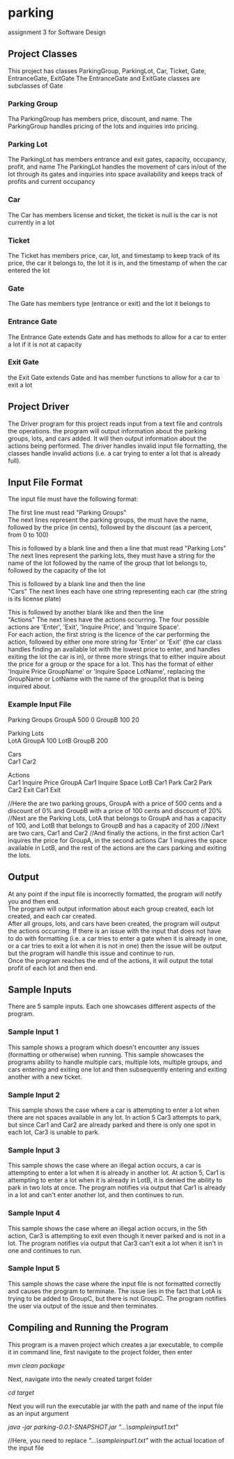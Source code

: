 # parking
assignment 3  for Software Design

## Project Classes
This project has classes ParkingGroup, ParkingLot, Car, Ticket, Gate, EntranceGate, ExitGate
The EntranceGate and ExitGate classes are subclasses of Gate

### Parking Group
Tha ParkingGroup has members price, discount, and name.
The ParkingGroup handles pricing of the lots and inquiries into pricing.

### Parking Lot
The ParkingLot has members entrance and exit gates, capacity, occupancy, profit, and name
The ParkingLot handles the movement of cars in/out of the lot through its gates and inquiries into space availability and keeps track of profits and current occupancy

### Car
The Car has members license and ticket, the ticket is null is the car is not currently in a lot

### Ticket
The Ticket has members price, car, lot, and timestamp to keep track of its price, the car it belongs to, the lot it is in, and the timestamp of when the car entered the lot

### Gate
The Gate has members type (entrance or exit) and the lot it belongs to

### Entrance Gate
The Entrance Gate extends Gate and has methods to allow for a car to enter a lot if it is not at capacity

### Exit Gate
the Exit Gate extends Gate and has member functions to allow for a car to exit a lot

## Project Driver
The Driver program for this project reads input from a text file and controls the operations.
the program will output information about the parking groups, lots, and cars added.
It will then output information about the actions being performed.
The driver handles invalid input file formatting, the classes handle invalid actions (i.e. a car trying to enter a lot that is already full).

## Input File Format
The input file must have the following format:  

The first line must read "Parking Groups"  
The next lines represent the parking groups, the must have the name, followed by the price (in cents), followed by the discount (as a percent, from 0 to 100)

This is followed by a blank line and then a line that must read "Parking Lots"  
The next lines represent the parking lots, they must have a string for the name of the lot followed by the name of the group that lot belongs to, followed by the capacity of the lot 

This is followed by a blank line and then the line  
"Cars" 
The next lines each have one string representing each car (the string is its license plate)

This is followed by another blank like and then the line  
"Actions"
The next lines have the actions occurring. The four possible actions are 'Enter', 'Exit', 'Inquire Price', and 'Inquire Space'.  
For each action, the first string is the licence of the car performing the action, followed by either one more string for 'Enter' or 'Exit'
(the car class handles finding an available lot with the lowest price to enter, and handles exiting the lot the car is in), or three more 
strings that to either inquire about the price for a group or the space for a lot. This has the format of either 
'Inquire Price GroupName' or 'Inquire Space LotName', replacing the GroupName or LotName with the name of the group/lot that is being inquired about.


### Example Input File
Parking Groups
GroupA 500 0
GroupB 100 20

Parking Lots  
LotA GroupA 100
LotB GroupB 200

Cars  
Car1
Car2

Actions  
Car1 Inquire Price GroupA
Car1 Inquire Space LotB
Car1 Park
Car2 Park
Car2 Exit
Car1 Exit

//Here the are two parking groups, GroupA with a price of 500 cents and a discount of 0% and 
GroupB with a price of 100 cents and discount of 20%
//Next are the Parking Lots, LotA that belongs to GroupA and has a capacity of 100, and LotB that 
belongs to GroupB and has a capacity of 200
//Next are two cars, Car1 and Car2
//And finally the actions, in the first action Car1 inquires the price for GroupA, in the second 
actions Car 1 inquires the space available in LotB, and the rest of the actions are the cars parking and exiting the lots.

## Output
At any point if the input file is incorrectly formatted, the program will notify you and then end.  
The program will output information about each group created, each lot created, and each car created.    
After all groups, lots, and cars have been created, the program will output the actions occurring. 
If there is an issue with the input that does not have to do with formatting (i.e. a car tries to enter a gate when it is already in one, or
a car tries to exit a lot when it is not in one) then the issue will be output but 
the program will handle this issue and continue to run.  
Once the program reaches the end of the actions, it will output the total profit of each lot and then end.

## Sample Inputs
There are 5 sample inputs. Each one showcases different aspects of the program.

### Sample Input 1
This sample shows a program which doesn't encounter any issues (formatting or otherwise) when running. 
This sample showcases the programs ability to handle multiple cars, multiple lots, multiple groups, and cars 
entering and exiting one lot and then subsequently entering and exiting another 
with a new ticket.


### Sample Input 2
This sample shows the case where a car is attempting to enter a lot when there are not spaces 
available in any lot. In action 5 Car3 attempts to park, but since Car1 and Car2 are already parked
and there is only one spot in each lot, Car3 is unable to park.


### Sample Input 3
This sample shows the case where an illegal action occurs,
a car is attempting to enter a lot when it is already in another lot.
At action 5, Car1 is attempting to enter a lot when it is already in LotB, it is denied the ability to 
park in two lots at once. The program notifies via output that 
Car1 is already in a lot and can't enter another lot, and then continues to run.


### Sample Input 4
This sample shows the case where an illegal action occurs, in the 5th action, Car3 is attempting to exit 
even though it never parked and is not in a lot. The program notifies via output that Car3 can't exit a 
lot when it isn't in one and continues to run.


### Sample Input 5
This sample shows the case where the input file is not formatted correctly 
and causes the program to terminate. 
The issue lies in the fact that LotA is trying to be added to GroupC, but there is not GroupC.
The program notifies the user via output of the issue and then terminates.


## Compiling and Running the Program
This program is a maven project which creates a jar executable, to compile it in command line, first navigate to the project folder, then enter  

*mvn clean package*

Next, navigate into the newly created target folder

*cd target*

Next you will run the executable jar with the path and name of the input file as an input argument

*java -jar parking-0.0.1-SNAPSHOT.jar "...\sampleinput1.txt"*  

//Here, you need to replace *"...\sampleinput1.txt"* with the actual location of the input file